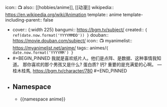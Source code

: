 icon:: 📺
also:: [[hobbies/anime]], [[动漫]]
wikipedia:: https://en.wikipedia.org/wiki/Animation
template:: anime
template-including-parent:: false

  - cover:: ![](){:width 225}
    bangumi:: https://bgm.tv/subject/
    created:: ``{ ref(date.now.format('YYYYMMDD')) }``
    douban:: https://movie.douban.com/subject/
    icon:: 📺
    myanimelist:: https://myanimelist.net/anime/
    tags:: animes/``{ date.now.format('YYYYMM') }``
- #+BEGIN_PINNED
  我就是喜欢纸片人。他们是点阵、是数据、这种事情我知道。
  那你喜欢的那个男孩又是什么? 蛋白质? 钙?
  重要的是充满爱的心啊。
  — 桂木桂馬, https://bgm.tv/character/780
  #+END_PINNED
- ## Namespace
  - {{namespace anime}}